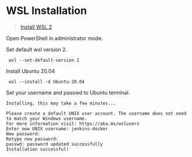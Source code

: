 # WSL Installation

> [Install WSL 2](https://learn.microsoft.com/en-us/windows/wsl/install)

Open PowerShell in administrator mode.

Set default wsl version 2.
```
 wsl --set-default-version 2
```
Install Ubuntu 20.04
```
 wsl --install -d Ubuntu-20.04
```
Set your username and passwd to Ubuntu terminal.
```
Installing, this may take a few minutes...

Please create a default UNIX user account. The username does not need to match your Windows username.
For more information visit: https://aka.ms/wslusers
Enter new UNIX username: jenkins-docker
New password:
Retype new password:
passwd: password updated successfully
Installation successful!
```
